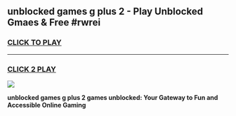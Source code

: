 
## unblocked games g plus 2 - Play Unblocked Gmaes & Free #rwrei
<h3>
<a href="https://news.freeplayer.one?title=unblocked_games_g_plus_2&ref=24F">CLICK TO PLAY</a></h3>
<hr>

<h3>
<a href="https://news.freeplayer.one?title=unblocked_games_g_plus_2&ref=24F">CLICK 2 PLAY</a>
  
</h3>

<a href="https://news.freeplayer.one?title=unblocked_games_g_plus_2&ref=24F/"><img src="https://clearcache.store/games.png"></a>


**unblocked games g plus 2 games unblocked: Your Gateway to Fun and Accessible Online Gaming**
